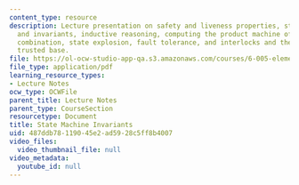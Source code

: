 ```yaml
---
content_type: resource
description: Lecture presentation on safety and liveness properties, state properties
  and invariants, inductive reasoning, computing the product machine of a parallel
  combination, state explosion, fault tolerance, and interlocks and the idea of a
  trusted base.
file: https://ol-ocw-studio-app-qa.s3.amazonaws.com/courses/6-005-elements-of-software-construction-fall-2008/487ddb78119045e2ad5928c5ff8b4007_MIT6_005f08_lec06.pdf
file_type: application/pdf
learning_resource_types:
- Lecture Notes
ocw_type: OCWFile
parent_title: Lecture Notes
parent_type: CourseSection
resourcetype: Document
title: State Machine Invariants
uid: 487ddb78-1190-45e2-ad59-28c5ff8b4007
video_files:
  video_thumbnail_file: null
video_metadata:
  youtube_id: null
---
```

